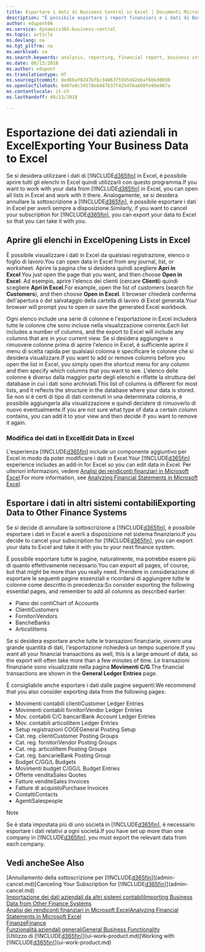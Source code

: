 ```yaml
---
title: Esportare i dati di Business Central in Excel | Documenti Microsoft
description: "È possibile esportare i report finanziari e i dati di Business Intelligence da Business Central in Excel o aprire i dati di Business Central in Excel."
author: edupont04
ms.service: dynamics365-business-central
ms.topic: article
ms.devlang: na
ms.tgt_pltfrm: na
ms.workload: na
ms.search.keywords: analysis, reporting, financial report, business intelligence, BI, Excel
ms.date: 08/13/2018
ms.author: edupont
ms.translationtype: HT
ms.sourcegitcommit: ded6baf8247bfbc34063f5595d42ebaf6bb300d8
ms.openlocfilehash: 0407e0c34578e6487b37f4254f6a600fe99e967a
ms.contentlocale: it-ch
ms.lasthandoff: 08/13/2018

---
```

# <a name="exporting-your-business-data-to-excel"></a><span data-ttu-id="c21e4-103">Esportazione dei dati aziendali in Excel</span><span class="sxs-lookup"><span data-stu-id="c21e4-103">Exporting Your Business Data to Excel</span></span>
<span data-ttu-id="c21e4-104">Se si desidera utilizzare i dati di [!INCLUDE[d365fin](includes/d365fin_md.md)] in Excel, è possibile aprire tutti gli elenchi in Excel quindi utilizzarli con questo programma.</span><span class="sxs-lookup"><span data-stu-id="c21e4-104">If you want to work with your data from [!INCLUDE[d365fin](includes/d365fin_md.md)] in Excel, you can open all lists in Excel and work with it there.</span></span> <span data-ttu-id="c21e4-105">Analogamente, se si desidera annullare la sottoscrizione a [!INCLUDE[d365fin](includes/d365fin_md.md)], è possibile esportare i dati in Excel per averli sempre a disposizione.</span><span class="sxs-lookup"><span data-stu-id="c21e4-105">Similarly, if you want to cancel your subscription for [!INCLUDE[d365fin](includes/d365fin_md.md)], you can export your data to Excel so that you can take it with you.</span></span>

## <a name="opening-lists-in-excel"></a><span data-ttu-id="c21e4-106">Aprire gli elenchi in Excel</span><span class="sxs-lookup"><span data-stu-id="c21e4-106">Opening Lists in Excel</span></span>
<span data-ttu-id="c21e4-107">È possibile visualizzare i dati in Excel da qualsiasi registrazione, elenco o foglio di lavoro.</span><span class="sxs-lookup"><span data-stu-id="c21e4-107">You can open data in Excel from any journal, list, or worksheet.</span></span> <span data-ttu-id="c21e4-108">Aprire la pagina che si desidera quindi scegliere **Apri in Excel**.</span><span class="sxs-lookup"><span data-stu-id="c21e4-108">You just open the page that you want, and then choose **Open in Excel**.</span></span> <span data-ttu-id="c21e4-109">Ad esempio, aprire l'elenco dei clienti (cercare **Clienti**) quindi scegliere **Apri in Excel**.</span><span class="sxs-lookup"><span data-stu-id="c21e4-109">For example, open the list of customers (search for **Customers**), and then choose **Open in Excel**.</span></span> <span data-ttu-id="c21e4-110">Il browser chiederà conferma dell'apertura o del salvataggio della cartella di lavoro di Excel generata.</span><span class="sxs-lookup"><span data-stu-id="c21e4-110">Your browser will prompt you to open or save the generated Excel workbook.</span></span>  

<span data-ttu-id="c21e4-111">Ogni elenco include una serie di colonne e l'esportazione in Excel includerà tutte le colonne che sono incluse nella visualizzazione corrente.</span><span class="sxs-lookup"><span data-stu-id="c21e4-111">Each list includes a number of columns, and the export to Excel will include any columns that are in your current view.</span></span> <span data-ttu-id="c21e4-112">Se si desidera aggiungere o rimuovere colonne prima di aprire l'elenco in Excel, è sufficiente aprire il menu di scelta rapida per qualsiasi colonna e specificare le colonne che si desidera visualizzare.</span><span class="sxs-lookup"><span data-stu-id="c21e4-112">If you want to add or remove columns before you open the list in Excel, you simply open the shortcut menu for any column and then specify which columns that you want to see.</span></span> <span data-ttu-id="c21e4-113">L'elenco delle colonne è diverso dalla maggior parte degli elenchi e riflette la struttura del database in cui i dati sono archiviati.</span><span class="sxs-lookup"><span data-stu-id="c21e4-113">This list of columns is different for most lists, and it reflects the structure in the database where your data is stored.</span></span> <span data-ttu-id="c21e4-114">Se non si è certi di tipo di dati contenuti in una determinata colonna, è possibile aggiungerla alla visualizzazione e quindi decidere di rimuoverlo di nuovo eventualmente.</span><span class="sxs-lookup"><span data-stu-id="c21e4-114">If you are not sure what type of data a certain column contains, you can add it to your view and then decide if you want to remove it again.</span></span>  

### <a name="edit-data-in-excel"></a><span data-ttu-id="c21e4-115">Modifica dei dati in Excel</span><span class="sxs-lookup"><span data-stu-id="c21e4-115">Edit Data in Excel</span></span>
<span data-ttu-id="c21e4-116">L'esperienza [!INCLUDE[d365fin](includes/d365fin_md.md)] include un componente aggiuntivo per Excel in modo da poter modificare i dati in Excel.</span><span class="sxs-lookup"><span data-stu-id="c21e4-116">Your [!INCLUDE[d365fin](includes/d365fin_md.md)] experience includes an add-in for Excel so you can edit data in Excel.</span></span> <span data-ttu-id="c21e4-117">Per ulteriori informazioni, vedere [Analisi dei rendiconti finanziari in Microsoft Excel](finance-analyze-excel.md).</span><span class="sxs-lookup"><span data-stu-id="c21e4-117">For more information, see [Analyzing Financial Statements in Microsoft Excel](finance-analyze-excel.md).</span></span>  

## <a name="exporting-data-to-other-finance-systems"></a><span data-ttu-id="c21e4-118">Esportare i dati in altri sistemi contabili</span><span class="sxs-lookup"><span data-stu-id="c21e4-118">Exporting Data to Other Finance Systems</span></span>
<span data-ttu-id="c21e4-119">Se si decide di annullare la sottoscrizione a [!INCLUDE[d365fin](includes/d365fin_md.md)], è possibile esportare i dati in Excel e averli a disposizione nel sistema finanziario.</span><span class="sxs-lookup"><span data-stu-id="c21e4-119">If you decide to cancel your subscription for [!INCLUDE[d365fin](includes/d365fin_md.md)], you can export your data to Excel and take it with you to your next finance system.</span></span>  

<span data-ttu-id="c21e4-120">È possibile esportare tutte le pagine, naturalmente, ma potrebbe essere più di quanto effettivamente necessario.</span><span class="sxs-lookup"><span data-stu-id="c21e4-120">You can export all pages, of course, but that might be more than you really need.</span></span> <span data-ttu-id="c21e4-121">Prendere in considerazione di esportare le seguenti pagine essenziali e ricordarsi di aggiungere tutte le colonne come descritto in precedenza:</span><span class="sxs-lookup"><span data-stu-id="c21e4-121">So consider exporting the following essential pages, and remember to add all columns as described earlier:</span></span>  

* <span data-ttu-id="c21e4-122">Piano dei conti</span><span class="sxs-lookup"><span data-stu-id="c21e4-122">Chart of Accounts</span></span>  
* <span data-ttu-id="c21e4-123">Clienti</span><span class="sxs-lookup"><span data-stu-id="c21e4-123">Customers</span></span>  
* <span data-ttu-id="c21e4-124">Fornitori</span><span class="sxs-lookup"><span data-stu-id="c21e4-124">Vendors</span></span>  
* <span data-ttu-id="c21e4-125">Banche</span><span class="sxs-lookup"><span data-stu-id="c21e4-125">Banks</span></span>  
* <span data-ttu-id="c21e4-126">Articoli</span><span class="sxs-lookup"><span data-stu-id="c21e4-126">Items</span></span>  

<span data-ttu-id="c21e4-127">Se si desidera esportare anche tutte le transazioni finanziarie, ovvero una grande quantità di dati, l'esportazione richiederà un tempo superiore.</span><span class="sxs-lookup"><span data-stu-id="c21e4-127">If you want all your financial transactions as well, this is a large amount of data, so the export will often take more than a few minutes of time.</span></span> <span data-ttu-id="c21e4-128">Le transazioni finanziarie sono visualizzate nella pagina **Movimenti C/G**.</span><span class="sxs-lookup"><span data-stu-id="c21e4-128">The financial transactions are shown in the **General Ledger Entries** page.</span></span>  

<span data-ttu-id="c21e4-129">È consigliabile anche esportare i dati dalle pagine seguenti:</span><span class="sxs-lookup"><span data-stu-id="c21e4-129">We recommend that you also consider exporting data from the following pages:</span></span>  

* <span data-ttu-id="c21e4-130">Movimenti contabili clienti</span><span class="sxs-lookup"><span data-stu-id="c21e4-130">Customer Ledger Entries</span></span>  
* <span data-ttu-id="c21e4-131">Movimenti contabili fornitori</span><span class="sxs-lookup"><span data-stu-id="c21e4-131">Vendor Ledger Entries</span></span>  
* <span data-ttu-id="c21e4-132">Mov. contabili C/C bancari</span><span class="sxs-lookup"><span data-stu-id="c21e4-132">Bank Account Ledger Entries</span></span>  
* <span data-ttu-id="c21e4-133">Mov. contabili articoli</span><span class="sxs-lookup"><span data-stu-id="c21e4-133">Item Ledger Entries</span></span>  
* <span data-ttu-id="c21e4-134">Setup registrazioni COGE</span><span class="sxs-lookup"><span data-stu-id="c21e4-134">General Posting Setup</span></span>  
* <span data-ttu-id="c21e4-135">Cat. reg. clienti</span><span class="sxs-lookup"><span data-stu-id="c21e4-135">Customer Posting Groups</span></span>  
* <span data-ttu-id="c21e4-136">Cat. reg. fornitori</span><span class="sxs-lookup"><span data-stu-id="c21e4-136">Vendor Posting Groups</span></span>  
* <span data-ttu-id="c21e4-137">Cat. reg. articoli</span><span class="sxs-lookup"><span data-stu-id="c21e4-137">Item Posting Groups</span></span>  
* <span data-ttu-id="c21e4-138">Cat. reg. bancarie</span><span class="sxs-lookup"><span data-stu-id="c21e4-138">Bank Posting Group</span></span>  
* <span data-ttu-id="c21e4-139">Budget C/G</span><span class="sxs-lookup"><span data-stu-id="c21e4-139">G/L Budgets</span></span>  
* <span data-ttu-id="c21e4-140">Movimenti budget C/G</span><span class="sxs-lookup"><span data-stu-id="c21e4-140">G/L Budget Entries</span></span>  
* <span data-ttu-id="c21e4-141">Offerte vendita</span><span class="sxs-lookup"><span data-stu-id="c21e4-141">Sales Quotes</span></span>  
* <span data-ttu-id="c21e4-142">Fatture vendite</span><span class="sxs-lookup"><span data-stu-id="c21e4-142">Sales Invoices</span></span>  
* <span data-ttu-id="c21e4-143">Fatture di acquisto</span><span class="sxs-lookup"><span data-stu-id="c21e4-143">Purchase Invoices</span></span>  
* <span data-ttu-id="c21e4-144">Contatti</span><span class="sxs-lookup"><span data-stu-id="c21e4-144">Contacts</span></span>  
* <span data-ttu-id="c21e4-145">Agenti</span><span class="sxs-lookup"><span data-stu-id="c21e4-145">Salespeople</span></span>  

> [!NOTE]  
>   <span data-ttu-id="c21e4-146">Se è stata impostata più di uno società in [!INCLUDE[d365fin](includes/d365fin_md.md)], è necessario esportare i dati relativi a ogni società.</span><span class="sxs-lookup"><span data-stu-id="c21e4-146">If you have set up more than one company in [!INCLUDE[d365fin](includes/d365fin_md.md)], you must export the relevant data from each company.</span></span>

## <a name="see-also"></a><span data-ttu-id="c21e4-147">Vedi anche</span><span class="sxs-lookup"><span data-stu-id="c21e4-147">See Also</span></span>
<span data-ttu-id="c21e4-148">[Annullamento della sottoscrizione per [!INCLUDE[d365fin](includes/d365fin_md.md)]](admin-cancel.md)</span><span class="sxs-lookup"><span data-stu-id="c21e4-148">[Canceling Your Subscription for [!INCLUDE[d365fin](includes/d365fin_md.md)]](admin-cancel.md)</span></span>  
[<span data-ttu-id="c21e4-149">Importazione dei dati aziendali da altri sistemi contabili</span><span class="sxs-lookup"><span data-stu-id="c21e4-149">Importing Business Data from Other Finance Systems</span></span>](across-import-data-configuration-packages.md)  
[<span data-ttu-id="c21e4-150">Analisi dei rendiconti finanziari in Microsoft Excel</span><span class="sxs-lookup"><span data-stu-id="c21e4-150">Analyzing Financial Statements in Microsoft Excel</span></span>](finance-analyze-excel.md)  
[<span data-ttu-id="c21e4-151">Finanze</span><span class="sxs-lookup"><span data-stu-id="c21e4-151">Finance</span></span>](finance.md)  
[<span data-ttu-id="c21e4-152">Funzionalità aziendali generali</span><span class="sxs-lookup"><span data-stu-id="c21e4-152">General Business Functionality</span></span>](ui-across-business-areas.md)  
<span data-ttu-id="c21e4-153">[Utilizzo di [!INCLUDE[d365fin](includes/d365fin_md.md)]](ui-work-product.md)</span><span class="sxs-lookup"><span data-stu-id="c21e4-153">[Working with [!INCLUDE[d365fin](includes/d365fin_md.md)]](ui-work-product.md)</span></span>  

